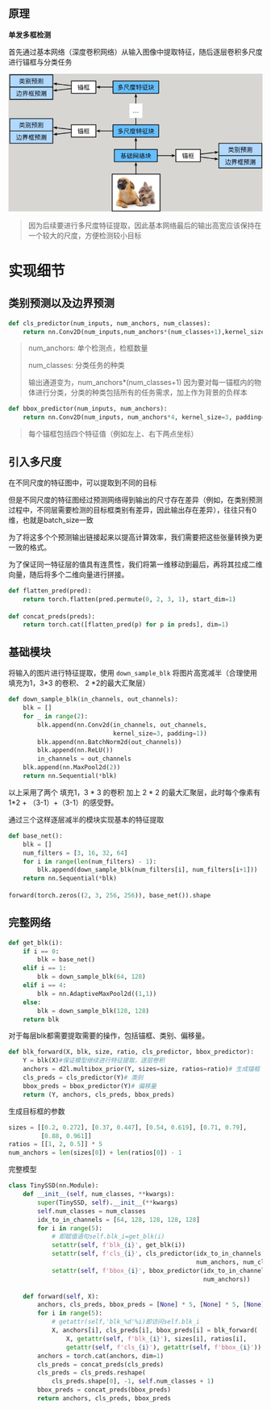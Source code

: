 ## 原理

**单发多框检测**

首先通过基本网络（深度卷积网络）从输入图像中提取特征，随后逐层卷积多尺度进行锚框与分类任务

![image-20241119213426150](https://raw.githubusercontent.com/Thislu13/image_save/main/notebook/202411192134405.png)

> 因为后续要进行多尺度特征提取，因此基本网络最后的输出高宽应该保持在一个较大的尺度，方便检测较小目标

# 实现细节

## 类别预测以及边界预测

```python
def cls_predictor(num_inputs, num_anchors, num_classes):
	return nn.Conv2D(num_inputs,num_anchors*(num_classes+1),kernel_size=3,padding=1)
```

> num_anchors: 单个检测点，检框数量
>
> num_classes:  分类任务的种类
>
> 输出通道变为，num_anchors*(num_classes+1) 因为要对每一锚框内的物体进行分类，分类的种类包括所有的任务需求，加上作为背景的负样本

```python
def bbox_predictor(num_inputs, num_anchors):
	return nn.Conv2D(num_inputs, num_anchors*4, kernel_size=3, padding=1)
```

> 每个锚框包括四个特征值（例如左上、右下两点坐标）

## 引入多尺度

在不同尺度的特征图中，可以提取到不同的目标

但是不同尺度的特征图经过预测网络得到输出的尺寸存在差异（例如，在类别预测过程中，不同层需要检测的目标框类别有差异，因此输出存在差异），往往只有0维，也就是batch_size一致

为了将这多个个预测输出链接起来以提高计算效率，我们需要把这些张量转换为更一致的格式。

为了保证同一特征层的值具有连贯性，我们将第一维移动到最后，再将其拉成二维向量，随后将多个二维向量进行拼接。

```python
def flatten_pred(pred):
    return torch.flatten(pred.permute(0, 2, 3, 1), start_dim=1)

def concat_preds(preds):
    return torch.cat([flatten_pred(p) for p in preds], dim=1)
```

## 基础模块

将输入的图片进行特征提取，使用 `down_sample_blk` 将图片高宽减半（合理使用填充为1，3*3 的卷积、 2 *2的最大汇聚层）

```python
def down_sample_blk(in_channels, out_channels):
    blk = []
    for _ in range(2):
        blk.append(nn.Conv2d(in_channels, out_channels,
                             kernel_size=3, padding=1))
        blk.append(nn.BatchNorm2d(out_channels))
        blk.append(nn.ReLU())
        in_channels = out_channels
    blk.append(nn.MaxPool2d(2))
    return nn.Sequential(*blk)
```

以上采用了两个 填充1，3 * 3 的卷积 加上 2 * 2 的最大汇聚层，此时每个像素有 1*2 + （3-1）+（3-1）的感受野。

通过三个这样逐层减半的模块实现基本的特征提取

```python
def base_net():
    blk = []
    num_filters = [3, 16, 32, 64]
    for i in range(len(num_filters) - 1):
        blk.append(down_sample_blk(num_filters[i], num_filters[i+1]))
    return nn.Sequential(*blk)

forward(torch.zeros((2, 3, 256, 256)), base_net()).shape
```

## 完整网络

```python
def get_blk(i):
    if i == 0:
        blk = base_net()
    elif i == 1:
        blk = down_sample_blk(64, 128)
    elif i == 4:
        blk = nn.AdaptiveMaxPool2d((1,1))
    else:
        blk = down_sample_blk(128, 128)
    return blk
```

对于每层blk都需要提取需要的操作，包括锚框、类别、偏移量。

```python
def blk_forward(X, blk, size, ratio, cls_predictor, bbox_predictor):
    Y = blk(X)#保证模型继续进行特征提取，逐层卷积
    anchors = d2l.multibox_prior(Y, sizes=size, ratios=ratio)# 生成锚框
    cls_preds = cls_predictor(Y)# 类别
    bbox_preds = bbox_predictor(Y)# 偏移量
    return (Y, anchors, cls_preds, bbox_preds)
```

生成目标框的参数

```python
sizes = [[0.2, 0.272], [0.37, 0.447], [0.54, 0.619], [0.71, 0.79],
         [0.88, 0.961]]
ratios = [[1, 2, 0.5]] * 5
num_anchors = len(sizes[0]) + len(ratios[0]) - 1
```

完整模型

```python
class TinySSD(nn.Module):
    def __init__(self, num_classes, **kwargs):
        super(TinySSD, self).__init__(**kwargs)
        self.num_classes = num_classes
        idx_to_in_channels = [64, 128, 128, 128, 128]
        for i in range(5):
            # 即赋值语句self.blk_i=get_blk(i)
            setattr(self, f'blk_{i}', get_blk(i))
            setattr(self, f'cls_{i}', cls_predictor(idx_to_in_channels[i],
                                                    num_anchors, num_classes))
            setattr(self, f'bbox_{i}', bbox_predictor(idx_to_in_channels[i],
                                                      num_anchors))

    def forward(self, X):
        anchors, cls_preds, bbox_preds = [None] * 5, [None] * 5, [None] * 5
        for i in range(5):
            # getattr(self,'blk_%d'%i)即访问self.blk_i
            X, anchors[i], cls_preds[i], bbox_preds[i] = blk_forward(
                X, getattr(self, f'blk_{i}'), sizes[i], ratios[i],
                getattr(self, f'cls_{i}'), getattr(self, f'bbox_{i}'))
        anchors = torch.cat(anchors, dim=1)
        cls_preds = concat_preds(cls_preds)
        cls_preds = cls_preds.reshape(
            cls_preds.shape[0], -1, self.num_classes + 1)
        bbox_preds = concat_preds(bbox_preds)
        return anchors, cls_preds, bbox_preds
```



